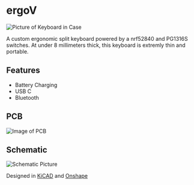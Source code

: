 # ergoV

![Picture of Keyboard in Case](https://hc-cdn.hel1.your-objectstorage.com/s/v3/f81d8cc4e366300c2ae6393e904364f61efb6fc4_image.png)

A custom ergonomic split keyboard powered by a nrf52840 and PG1316S switches. At under 8 millimeters thick, this keyboard is extremly thin and portable. 

## Features
* Battery Charging
* USB C
* Bluetooth

## PCB 
![Image of PCB](https://hc-cdn.hel1.your-objectstorage.com/s/v3/5acd0b11e31783477b5c3e54ae576b9d5dd212a0_screenshot_2025-09-17_at_7.21.32___am.png)

## Schematic
![Schematic Picture](https://hc-cdn.hel1.your-objectstorage.com/s/v3/352c4e794ecedc90bc97fde20d77f1d6e32c1607_screenshot_2025-09-17_at_7.27.14___am.png)

Designed in [KiCAD](https://kicanvas.org/?github=https%3A%2F%2Fgithub.com%2Fvibsthebot%2FergoV%2Ftree%2Fmain%2Fsrc%2Fleft) and [Onshape](https://cad.onshape.com/documents/23d341e5ba1096076f5e498a/w/17b9fcd4bdbd13d07aada607/e/fd0f7eacd049861961437f33?renderMode=0&uiState=68cac4ba1e18efa2742f181c)
